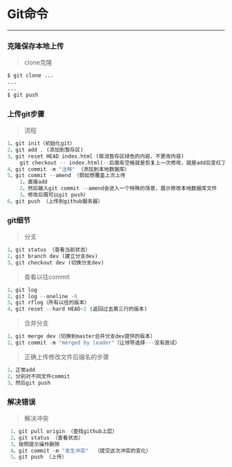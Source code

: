 # Git命令
--------------------

### 克隆保存本地上传
>clone克隆
```python
$ git clone ...
...
...
$ git push
```


### 上传git步骤
>流程
```python
1、git init（初始化git）
2、git add . (添加到暂存区)
3、git reset HEAD index.html (取消暂存区绿色的内容，不更改内容)
	git checkout -- index.html(--后面有空格就是恢复上一次修改，就是add后变红了，然后取消变红，不要轻易使用)
4、git commit -m "注释" （添加到本地数据库）
5、git commit --amend （假如想覆盖上次上传
	1、直接add
	2、然后输入git commit --amend会进入一个特殊的场景，展示修改本地数据库文件
	3、修改后既可以git push）
6、git push （上传到github服务器）
```

### git细节
>分支
```python
1、git status （查看当前状态）
2、git branch dev (建立分支dev)
3、git checkout dev (切换分支dev)
```
>查看以往commit
```python
1、git log
2、git log --oneline -6
3、git rflog（所有以往的版本）
4、git reset --hard HEAD~2 (返回过去第三行的版本)
```
>合并分支
```python
1、git merge dev（切换到master合并分支dev提供的版本）
2、git commit -m "merged by leader"（让领导选择---没有尝试）
```
>正确上传修改文件后缀名的步骤
```python
1、正常add
2、分别对不同文件commit
3、然后git push
```

### 解决错误
>解决冲突
```python
 1、git pull origin （查找github上层）
 2、git status （查看状态）
 3、按照提示操作删除
 4、git commit -m "发生冲突"  （提交这次冲突的变化）
 5、git push （上传）
```


